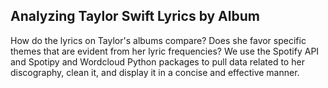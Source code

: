 ## Analyzing Taylor Swift Lyrics by Album
<p>
How do the lyrics on Taylor's albums compare? Does she favor specific themes that are evident from her lyric frequencies? We use the Spotify API and Spotipy and Wordcloud Python packages to pull data related to her discography, clean it, and display it in a concise and effective manner.
